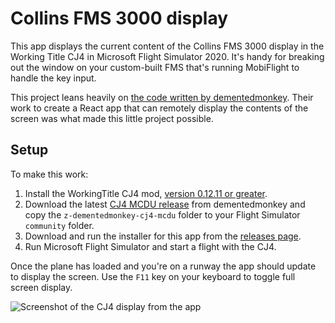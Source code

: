 # Collins FMS 3000 display

This app displays the current content of the Collins FMS 3000 display in the Working Title CJ4 in
Microsoft Flight Simulator 2020. It's handy for breaking out the window on your custom-built FMS
that's running MobiFlight to handle the key input.

This project leans heavily on [the code written by dementedmonkey](https://github.com/dementedmonkey/cj4-mcdu).
Their work to create a React app that can remotely display the contents of the screen was what made this little
project possible.

## Setup

To make this work:

1. Install the WorkingTitle CJ4 mod, [version 0.12.11 or greater](https://www.workingtitle.aero/packages/cj4/2021/12/07/cj4-release-v0.12.11.html).
2. Download the latest [CJ4 MCDU release](https://github.com/dementedmonkey/cj4-mcdu/releases) from
dementedmonkey and copy the `z-dementedmonkey-cj4-mcdu` folder to your Flight Simulator `community` folder.
3. Download and run the installer for this app from the [releases page](https://github.com/neilenns/Collins-FMS-3000-Display/releases).
4. Run Microsoft Flight Simulator and start a flight with the CJ4.

Once the plane has loaded and you're on a runway the app should update to display the screen. Use the `F11`
key on your keyboard to toggle full screen display.

![Screenshot of the CJ4 display from the app](https://user-images.githubusercontent.com/9524118/151887395-61e5a817-a16b-4c44-a256-43476f0d7cac.png)

